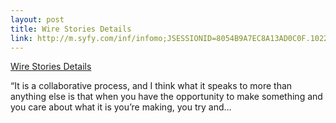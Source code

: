 ```yaml
--- 
layout: post
title: Wire Stories Details
link: http://m.syfy.com/inf/infomo;JSESSIONID=8054B9A7EC8A13AD0C0F.1022?site=syfy&view=wirestoriesdetails&feed:a=stories_wire&feed:c=stories_wire_channel&feed:i=29.73055
---
```

<a href=
"http://m.syfy.com/inf/infomo;JSESSIONID=8054B9A7EC8A13AD0C0F.1022?site=syfy&amp;view=wirestoriesdetails&amp;feed:a=stories_wire&amp;feed:c=stories_wire_channel&amp;feed:i=29.73055">
Wire Stories Details</a><br>

<p>“It is a collaborative process, and I think what it speaks to
more than anything else is that when you have the opportunity to
make something and you care about what it is you’re making, you try
and…</p>
